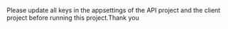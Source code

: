 Please update all keys in the appsettings of the API project and the client project before running this project.Thank you

